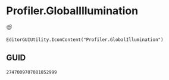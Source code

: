 # Profiler.GlobalIllumination
![](/img/Profiler.GlobalIllumination.png)

``` CSharp
EditorGUIUtility.IconContent("Profiler.GlobalIllumination")
```
## GUID
```
2747009707081852999
```
